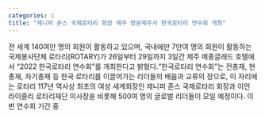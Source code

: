 ```yaml
---
categories: c
title: "제니퍼 존스 국제로타리 회장 제주 방문제주서 한국로타리 연수회 개최"
---
```

전 세계 140여만 명의 회원이 활동하고 있으며, 국내에만 7만여 명의 회원이 활동하는 국제봉사단체 로타리(ROTARY)가 26일부터 29일까지 3일간 제주 메종글래드 호텔에서 “2022 한국로타리 연수회”를 개최한다고 밝혔다.“한국로타리 연수회”는 전총재, 현총재, 차기총재 등 한국 로타리를 이끌어가는 리더들의 배움과 교류의 장으로, 이 자리에는 로타리 117년 역사상 최초의 여성 세계회장인 제니퍼 존스 국제로타리 회장과 이언 라이즐리 로타리재단 이사장을 비롯해 500여 명의 글로벌 리더들이 모일 예정이다. 이번 연수회 기간 중
